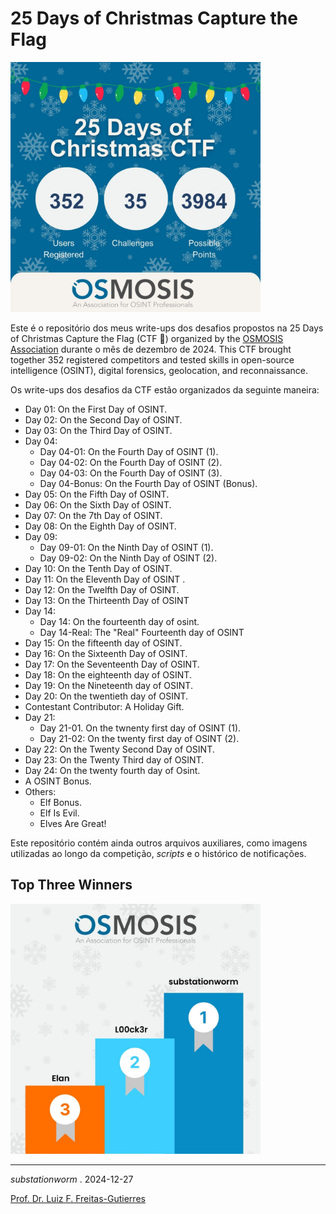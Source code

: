 # 25 Days of Christmas Capture the Flag

<img src="Intro.jpg" width="400">

Este é o repositório dos meus write-ups dos desafios propostos na 25 Days of Christmas Capture the Flag (CTF 🏁) organized by the [OSMOSIS Association](https://osmosisinstitute.org/) durante o mês de dezembro de 2024. This CTF brought together 352 registered competitors and tested skills in open-source intelligence (OSINT), digital forensics, geolocation, and reconnaissance.

Os write-ups dos desafios da CTF estão organizados da seguinte maneira:

- Day 01: On the First Day of OSINT.
- Day 02: On the Second Day of OSINT.
- Day 03: On the Third Day of OSINT.
- Day 04:
    - Day 04-01: On the Fourth Day of OSINT (1).
    - Day 04-02: On the Fourth Day of OSINT (2).
    - Day 04-03: On the Fourth Day of OSINT (3).
    - Day 04-Bonus: On the Fourth Day of OSINT (Bonus).
- Day 05: On the Fifth Day of OSINT.
- Day 06: On the Sixth Day of OSINT.
- Day 07: On the 7th Day of OSINT.
- Day 08: On the Eighth Day of OSINT.
- Day 09:
    - Day 09-01: On the Ninth Day of OSINT (1).
    - Day 09-02: On the Ninth Day of OSINT (2).
- Day 10: On the Tenth Day of OSINT.
- Day 11: On the Eleventh Day of OSINT .
- Day 12: On the Twelfth Day of OSINT.
- Day 13: On the Thirteenth Day of OSINT 
- Day 14:
    - Day 14: On the fourteenth day of osint.
    - Day 14-Real: The "Real" Fourteenth day of OSINT 
- Day 15: On the fifteenth day of OSINT.
- Day 16: On the Sixteenth Day of OSINT.
- Day 17: On the Seventeenth Day of OSINT.
- Day 18: On the eighteenth day of OSINT.
- Day 19: On the Nineteenth day of OSINT.
- Day 20: On the twentieth day of OSINT.
- Contestant Contributor: A Holiday Gift.
- Day 21:
    - Day 21-01. On the twnenty first day of OSINT (1).
    - Day 21-02: On the twenty first day of OSINT (2).
- Day 22: On the Twenty Second Day of OSINT.
- Day 23: On the Twenty Third day of OSINT.
- Day 24: On the twenty fourth day of Osint.
- A OSINT Bonus.
- Others:
    - Elf Bonus.
    - Elf Is Evil.
    - Elves Are Great!

Este repositório contém ainda outros arquivos auxiliares, como imagens utilizadas ao longo da competição, *scripts* e o histórico de notificações.

## Top Three Winners

<img src="Top3Winners.jpg" width="400">

---

*substationworm* . 2024-12-27

[Prof. Dr. Luiz F. Freitas-Gutierres](https://www.linkedin.com/in/lffreitas-gutierres/)